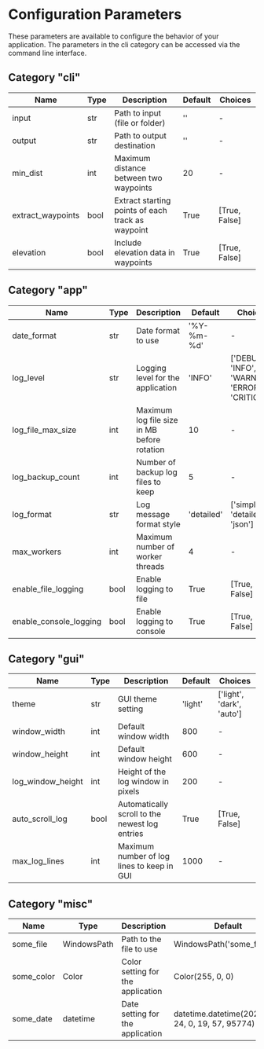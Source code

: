 # Configuration Parameters

These parameters are available to configure the behavior of your application.
The parameters in the cli category can be accessed via the command line interface.

## Category "cli"

| Name              | Type | Description                                       | Default | Choices       |
|-------------------|------|---------------------------------------------------|---------|---------------|
| input             | str  | Path to input (file or folder)                    | ''      | -             |
| output            | str  | Path to output destination                        | ''      | -             |
| min_dist          | int  | Maximum distance between two waypoints            | 20      | -             |
| extract_waypoints | bool | Extract starting points of each track as waypoint | True    | [True, False] |
| elevation         | bool | Include elevation data in waypoints               | True    | [True, False] |

## Category "app"

| Name                   | Type | Description                                 | Default    | Choices                                           |
|------------------------|------|---------------------------------------------|------------|---------------------------------------------------|
| date_format            | str  | Date format to use                          | '%Y-%m-%d' | -                                                 |
| log_level              | str  | Logging level for the application           | 'INFO'     | ['DEBUG', 'INFO', 'WARNING', 'ERROR', 'CRITICAL'] |
| log_file_max_size      | int  | Maximum log file size in MB before rotation | 10         | -                                                 |
| log_backup_count       | int  | Number of backup log files to keep          | 5          | -                                                 |
| log_format             | str  | Log message format style                    | 'detailed' | ['simple', 'detailed', 'json']                    |
| max_workers            | int  | Maximum number of worker threads            | 4          | -                                                 |
| enable_file_logging    | bool | Enable logging to file                      | True       | [True, False]                                     |
| enable_console_logging | bool | Enable logging to console                   | True       | [True, False]                                     |

## Category "gui"

| Name              | Type | Description                                    | Default | Choices                   |
|-------------------|------|------------------------------------------------|---------|---------------------------|
| theme             | str  | GUI theme setting                              | 'light' | ['light', 'dark', 'auto'] |
| window_width      | int  | Default window width                           | 800     | -                         |
| window_height     | int  | Default window height                          | 600     | -                         |
| log_window_height | int  | Height of the log window in pixels             | 200     | -                         |
| auto_scroll_log   | bool | Automatically scroll to the newest log entries | True    | [True, False]             |
| max_log_lines     | int  | Maximum number of log lines to keep in GUI     | 1000    | -                         |

## Category "misc"

| Name       | Type        | Description                       | Default                                          | Choices |
|------------|-------------|-----------------------------------|--------------------------------------------------|---------|
| some_file  | WindowsPath | Path to the file to use           | WindowsPath('some_file.txt')                     | -       |
| some_color | Color       | Color setting for the application | Color(255, 0, 0)                                 | -       |
| some_date  | datetime    | Date setting for the application  | datetime.datetime(2025, 6, 24, 0, 19, 57, 95774) | -       |

